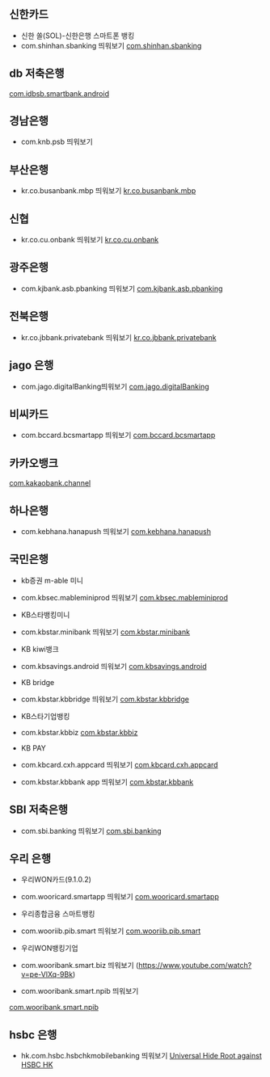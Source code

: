 ## 신한카드 
- 신한 쏠(SOL)-신한은행 스마트폰 뱅킹
- com.shinhan.sbanking  띄워보기 
[com.shinhan.sbanking](https://www.youtube.com/watch?v=6Pgh14UKMiw)

## db 저축은행

[com.idbsb.smartbank.android](https://www.youtube.com/watch?v=T2jXkWJdXw0)

## 경남은행 
- com.knb.psb 띄워보기
[](https://www.youtube.com/watch?v=bq7W1gSE7s4)


## 부산은행 
- kr.co.busanbank.mbp  띄워보기
[kr.co.busanbank.mbp](https://www.youtube.com/watch?v=i_iGMcxFKTU)

## 신협
- kr.co.cu.onbank  띄워보기
[kr.co.cu.onbank](https://www.youtube.com/watch?v=HagO0GloROs)

## 광주은행
- com.kjbank.asb.pbanking 띄워보기
[com.kjbank.asb.pbanking](https://www.youtube.com/watch?v=7it3o6peNRs)

## 전북은행
- kr.co.jbbank.privatebank 띄워보기
[kr.co.jbbank.privatebank](https://www.youtube.com/watch?v=REKlsQhv-5A)

## jago 은행

- com.jago.digitalBanking띄워보기
[com.jago.digitalBanking](https://www.youtube.com/watch?v=22xNjZ9vnQM)


## 비씨카드 
- com.bccard.bcsmartapp 띄워보기
[com.bccard.bcsmartapp](https://www.youtube.com/watch?v=pBmx6cXI9xw)

## 카카오뱅크

[com.kakaobank.channel](https://www.youtube.com/watch?v=466C2O3QxJQ)

## 하나은행

- com.kebhana.hanapush 띄워보기
[com.kebhana.hanapush](https://www.youtube.com/watch?v=7wZzgQgHf9s)


## 국민은행

- kb증권 m-able 미니
-  com.kbsec.mableminiprod  띄워보기 
[com.kbsec.mableminiprod](https://www.youtube.com/watch?v=7SRY9EDBSQI)

- KB스타뱅킹미니
- com.kbstar.minibank  띄워보기
[com.kbstar.minibank](https://www.youtube.com/watch?v=UwwTgx1rgr4)


- KB kiwi뱅크
- com.kbsavings.android  띄워보기
[com.kbsavings.android](https://www.youtube.com/watch?v=-a_-qXnLdmA)

- KB bridge
- com.kbstar.kbbridge 띄워보기
[com.kbstar.kbbridge](https://www.youtube.com/watch?v=LxQmEyFIC98)

- KB스타기업뱅킹
- com.kbstar.kbbiz 
[com.kbstar.kbbiz](https://www.youtube.com/watch?v=KTpShBTpyLA)

- KB PAY
- com.kbcard.cxh.appcard  띄워보기
[com.kbcard.cxh.appcard](https://www.youtube.com/watch?v=7NnxMSQsaNw)

- com.kbstar.kbbank app 띄워보기 
[com.kbstar.kbbank](https://www.youtube.com/watch?v=_VH3oy5onXA)

## SBI 저축은행
- com.sbi.banking 띄워보기 
[com.sbi.banking](https://www.youtube.com/watch?v=FUXtCsGuSd8)

## 우리 은행

- 우리WON카드(9.1.0.2)
- com.wooricard.smartapp  띄워보기
[com.wooricard.smartapp](https://www.youtube.com/watch?v=1YNYifO3WLI)

- 우리종합금융 스마트뱅킹
- com.wooriib.pib.smart   띄워보기
[com.wooriib.pib.smart](https://www.youtube.com/watch?v=tWsxocawock)

- 우리WON뱅킹기업
- com.wooribank.smart.biz  띄워보기
(https://www.youtube.com/watch?v=pe-VlXq-9Bk)

- com.wooribank.smart.npib  띄워보기
   
[com.wooribank.smart.npib](https://www.youtube.com/watch?v=q5UgXijpOKk)

## hsbc 은행
- hk.com.hsbc.hsbchkmobilebanking 띄워보기
[Universal Hide Root against HSBC HK](https://www.youtube.com/watch?v=P-YHl4x5dCs)
